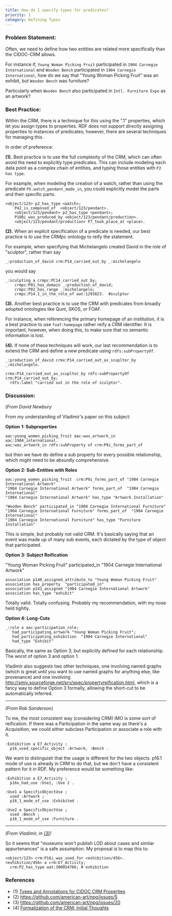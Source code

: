```yaml
---
title: How do I specify types for predicates?
priority: 1
category: Defining Types
---
```


### Problem Statement:

Often, we need to define how two entities are related more specifically than the CIDOC-CRM allows.  

For instance if, `Young Woman Picking Fruit` participated in `1904 Carnegie International` and `Wooden Bench` participated in `1904 Carnegie International`, how do we say that "Young Woman Picking Fruit" was an exhibit, but `Wooden Bench` was furniture?

Particularly when `Wooden Bench` also participated in `Intl. Furniture Expo` as an artwork?



### Best Practice:

Within the CRM, there is a technique for this using the ".1" properties, which let you assign types to properties.  RDF does not support directly assigning properties to instances of predicates; however, there are several techniques for managing this.  

In order of preference:

**(1).** Best practice is to use the full complexity of the CRM, which can often avoid the need to explicitly type predicates.  This can include modeling each data point as a complex chain of entities, and typing those entities with `P2 has type`.

For example, when modeling the creation of a watch, rather than using the predicate `PX.watch_pendant_made_in`, you could explicitly model the parts and their specific parts.

    <object/123> p2_has_type <watch>; 
        P42_is_composed_of  <object/123/pendant>.
        <object/123/pendant> p2_has_type <pendant>;
        P108i_was_produced_by <object/123/pendant/production>.
        <object/123/pendant/production> P7_took_place_at <place>.

**(2).** When an explicit specification of a predicate is needed, our best practice is to use the CRMpc ontology to reify the statement.  

For example, when specifying that Michelangelo created David in the role of "sculptor", rather than say 

    _:production_of_david crm:P14_carried_out_by _:michelangelo

you would say

    _:sculpting a crmpc:PC14_carried_out_by;
        crmpc:P01_has_domain _:production_of_david;
        crmpc:P02_has_range _:michelangelo; 
        crmpc:P14.1_in_the_role_of aat:1293823.  #sculptor

**(3).** Another best practice is to use the CRM with predicates from broadly adopted ontologies like Qunt, SKOS, or FOAF.  

For instance, when referencing the primary homepage of an institution, it is a best practice to use `foaf:homepage` rather reify a CRM identifier.  It is important, however, when doing this, to make sure that no semantic information is lost.

**(4).** If none of these techniques will work, our last recommendation is to extend the CRM and define a new predicate using `rdfs:subPropertyOf`.

    _:production_of_david crmx:P14_carried_out_as_scupltor_by _:michelangelo.

    crmx:P14_carried_out_as_scupltor_by rdfs:subPropertyOf crm:P14_carried_out_by;
      rdfs:label "carried out in the role of sculptor".

### Discussion:


(*From David Newbury*

From my understanding of Vladimir's paper on this subject:

**Option 1: Subproperties**

    aac:young_women_picking_fruit aac:was_artwork_in aac:1904_international.
    aac:was_artwork_in rdfs:subProperty of crm:P9i_forms_part_of

but then we have do define a sub property for every possible relationship, which might need to be absurdly comprehensive.

**Option 2: Sub-Entities with Roles**

    aac:young_women_picking_fruit  crm:P9i_forms_part_of "1904 Carnegie International Artwork"
    "1904 Carnegie International Artwork" forms_part_of  "1904 Carnegie International"
    "1904 Carnegie International Artwork" has_type "Artwork Installation"

    "Wooden Bench" participated_in "1904 Carnegie International Furniture"
    "1904 Carnegie International Furniture" forms_part_of  "1904 Carnegie International"
    "1904 Carnegie International Furniture" has_type "Furniture Installation"

This is simple, but probably not valid CRM.  It's basically saying that an event was made up of many sub events, each dictated by the type of object that participated. 

**Option 3: Subject Reification**

"Young Woman Picking Fruit" participated_in "1904 Carnegie International Artwork"

    association p140_assigned_attribute_to "Young Woman Picking Fruit"
    association has_property  "participated_in" 
    association p141_assigned "1904 Carnegie International Artwork"
    association has_type "exhibit"

Totally valid.  Totally confusing.  Probably my recommendation, with my nose held tightly.

**Option 4: Long-Cuts**

    _:role a aac:participation_role;
       had_participating_artwork "Young Woman Picking Fruit";
       had_participating_exhibition  "1904 Carnegie International"
       had_type "Exhibit"


Basically, the same as Option 3, but explicitly defined for each relationship.  The worst of option 3 and option 1.  

Vladimir also suggests two other techniques, one involving named graphs (which is great until you want to use named graphs for anything else, like provenance) and one involving <http://smiy.sourceforge.net/prv/spec/propertyreification.html>, which is a fancy way to define Option 3 formally, allowing the short-cut to be automatically inferred.  

---

*(From Rob Sanderson)*

To me, the most consistent way (considering CRM) IMO is some sort of reification.  If there was a Participation in the same way as there's a Acquisition, we could either subclass Participation or associate a role with it.

    :Exhibition a E7_Activity ;
      p16_used_specific_object :Artwork, :Bench .

We want to distinguish that the usage is different for the two objects. p16.1 mode of use is already in CRM to do that, but we don't have a consistent pattern for it in RDF.  My preference would be something like:

    :Exhibition a E7_Activity ;
      p16x_had_use :Use1, :Use 2 .

    :Use1 a SpecificObjectUse ;
      used :Artwork ;
      p16_1_mode_of_use :Exhibited .

    :Use2 a SpecificObjectUse ;
      used :Bench ;
      p16_1_mode_of_use :Furniture .

---

*(From Vladimir, in [(3)](https://github.com/american-art/npg/issues/20))*

So it seems that "museums won't publish LOD about cases and similar appurtenances" is a safe assumption.
My proposal is to map this to:

    <object/123> crm:P16i_was_used_for <exhibition/456>.
    <exhibition/456> a crm:E7_Activity;
      crm:P2_has_type aat:300054766; # exhibition


### References

* (1) [Types and Annotations for CIDOC CRM Properties](http://vladimiralexiev.github.io/pubs/Alexiev2012-CRM-Properties.pdf)
* (2) https://github.com/american-art/npg/issues/5
* (3) https://github.com/american-art/npg/issues/20
* (4) [Formalization of the CRM: Initial Thoughts](http://www.cidoc-crm.org/docs/31st-meeting-presentations/CRM_FOL_CM_part_1.pdf) 
